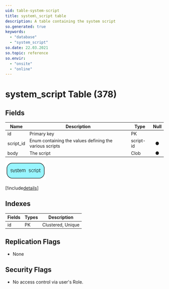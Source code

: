 ```yaml
---
uid: table-system-script
title: system\_script table
description: A table containing the system script
so.generated: true
keywords:
  - "database"
  - "system_script"
so.date: 22.03.2021
so.topic: reference
so.envir:
  - "onsite"
  - "online"
---
```


# system\_script Table (378)

## Fields

| Name | Description | Type | Null |
|------|-------------|------|:----:|
|id|Primary key|PK| |
|script\_id|Enum containing the values defining the various scripts|script-id|&#x25CF;|
|body|The script|Clob|&#x25CF;|


![system_script table relationship diagram](./media/system_script.png)

[!include[details](./includes/system-script.md)]

## Indexes

| Fields | Types | Description |
|--------|-------|-------------|
|id |PK |Clustered, Unique |

## Replication Flags

* None

## Security Flags

* No access control via user's Role.

